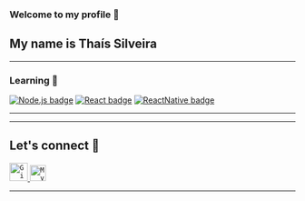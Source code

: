 ### Welcome to my profile :raising_hand:
## My name is Thaís Silveira

----
### Learning :notebook:

[![Node.js badge](https://img.shields.io/badge/-Node.js-339933?style=flat-square&logo=node.js&logoColor=white&link=https://nodejs.org/en/)](https://nodejs.org/en/)
[![React badge](https://img.shields.io/badge/-ReactJS-13B5EA?style=flat-square&logo=react&logoColor=white&link=https://reactjs.org/)](https://reactjs.org/)
[![ReactNative badge](https://img.shields.io/badge/-React_Native-563D7C?style=flat-square&logo=reactJS&logoColor=white&link=https://reactnative.dev/)](https://reactnative.dev/)

----

----

## Let's connect :electric_plug:
<a href="https://github.com/thaislsilveira">
  <code><img height="32" src="https://www.flaticon.com/svg/static/icons/svg/2111/2111292.svg" alt="GitHub"/></code>
 </a>
<a href="https://www.linkedin.com/in/tha%C3%ADs-laine-neves-da-silveira-455113137/">
  <code><img alt="My linkedin" width="28" src="https://www.flaticon.com/svg/static/icons/svg/1409/1409945.svg" /></code>
</a>

----
